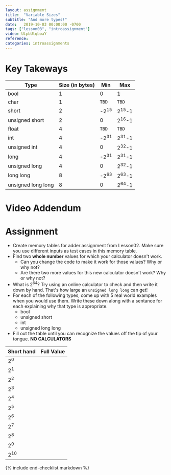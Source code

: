 ```yaml
---
layout: assignment
title:  "Variable Sizes"
subtitle: "And more types!"
date:   2019-10-03 00:00:00 -0700
tags: ["lesson03", "introassignment"]
video: ULpbUtqboaY
reference: 
categories: introassignments
---
```


# Key Takeways

Type|Size (in bytes)|Min|Max
---|---|---|---
bool | 1 | 0 | 1
char | 1 | `TBD` | `TBD`
short | 2 | -2<sup>15</sup> | 2<sup>15</sup>-1
unsigned short | 2 | 0 | 2<sup>16</sup>-1
float | 4 | `TBD` | `TBD`
int | 4 | -2<sup>31</sup> | 2<sup>31</sup>-1
unsigned int | 4 | 0 | 2<sup>32</sup>-1
long | 4 | -2<sup>31</sup> | 2<sup>31</sup>-1
unsigned long | 4 | 0 | 2<sup>32</sup>-1
long long | 8 | -2<sup>63</sup> | 2<sup>63</sup>-1
unsigned long long | 8 | 0 | 2<sup>64</sup>-1

# Video Addendum

# Assignment
* Create memory tables for adder assignment from Lesson02. Make sure you use different inputs as test cases in this memory table.
* Find two **whole number** values for which your calculator doesn't work.
  * Can you change the code to make it work for those values? Why or why not?
  * Are there two more values for this new calculator doesn't work? Why or why not?
* What is 2<sup>64</sup>? Try using an online calculator to check and then write it down by hand.
That's how large an `unsigned long long` can get!
* For each of the following types, come up with 5 real world examples when you would use them. Write these down along with a sentance for each explaining why that type is appropriate.
  * bool
  * unsigned short
  * int
  * unsigned long long
* Fill out the table until you can recognize the values off the tip of your tongue. **NO CALCULATORS**

Short hand | Full Value |
----|----|
2<sup>0</sup> | 
2<sup>1</sup> | 
2<sup>2</sup> | 
2<sup>3</sup> | 
2<sup>4</sup> | 
2<sup>5</sup> | 
2<sup>6</sup> | 
2<sup>7</sup> | 
2<sup>8</sup> | 
2<sup>9</sup> | 
2<sup>10</sup> |  


{% include end-checklist.markdown %}
